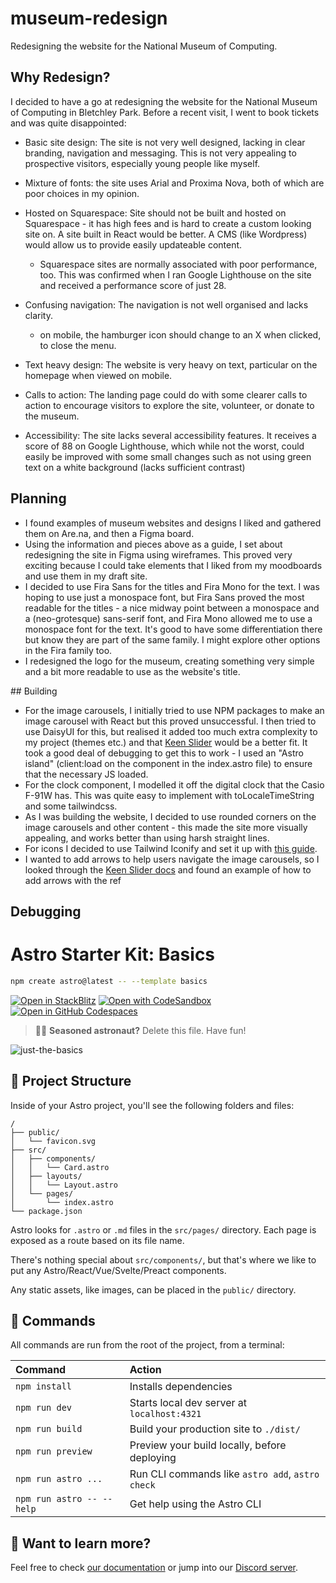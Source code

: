 # museum-redesign

Redesigning the website for the National Museum of Computing.

## Why Redesign?

I decided to have a go at redesigning the website for the National Museum of Computing in Bletchley Park. Before a recent visit, I went to book tickets and was quite disappointed:

- Basic site design: The site is not very well designed, lacking in clear branding, navigation and messaging. This is not very appealing to prospective visitors, especially young people like myself.
- Mixture of fonts: the site uses Arial and Proxima Nova, both of which are poor choices in my opinion.
- Hosted on Squarespace: Site should not be built and hosted on Squarespace - it has high fees and is hard to create a custom looking site on. A site built in React would be better. A CMS (like Wordpress) would allow us to provide easily updateable content.
  - Squarespace sites are normally associated with poor performance, too. This was confirmed when I ran Google Lighthouse on the site and received a performance score of just 28.
- Confusing navigation: The navigation is not well organised and lacks clarity.

  - on mobile, the hamburger icon should change to an X when clicked, to close the menu.

- Text heavy design: The website is very heavy on text, particular on the homepage when viewed on mobile.
- Calls to action: The landing page could do with some clearer calls to action to encourage visitors to explore the site, volunteer, or donate to the museum.
- Accessibility: The site lacks several accessibility features. It receives a score of 88 on Google Lighthouse, which while not the worst, could easily be improved with some small changes such as not using green text on a white background (lacks sufficient contrast)

## Planning

- I found examples of museum websites and designs I liked and gathered them on Are.na, and then a Figma board.
- Using the information and pieces above as a guide, I set about redesigning the site in Figma using wireframes. This proved very exciting because I could take elements that I liked from my moodboards and use them in my draft site.
- I decided to use Fira Sans for the titles and Fira Mono for the text. I was hoping to use just a monospace font, but Fira Sans proved the most readable for the titles - a nice midway point between a monospace and a (neo-grotesque) sans-serif font, and Fira Mono allowed me to use a monospace font for the text. It's good to have some differentiation there but know they are part of the same family. I might explore other options in the Fira family too.
- I redesigned the logo for the museum, creating something very simple and a bit more readable to use as the website's title.

## Building

- For the image carousels, I initially tried to use NPM packages to make an image carousel with React but this proved unsuccessful. I then tried to use DaisyUI for this, but realised it added too much extra complexity to my project (themes etc.) and that [Keen Slider](https://keen-slider.io) would be a better fit. It took a good deal of debugging to get this to work - I used an "Astro island" (client:load on the component in the index.astro file) to ensure that the necessary JS loaded.
- For the clock component, I modelled it off the digital clock that the Casio F-91W has. This was quite easy to implement with toLocaleTimeString and some tailwindcss.
- As I was building the website, I decided to use rounded corners on the image carousels and other content - this made the site more visually appealing, and works better than using harsh straight lines.
- For icons I decided to use Tailwind Iconify and set it up with [this guide](https://iconify.design/docs/usage/css/tailwind/#installation).
- I wanted to add arrows to help users navigate the image carousels, so I looked through the [Keen Slider docs](https://keen-slider.io/docs/getting-started) and found an example of how to add arrows with the ref

## Debugging

# Astro Starter Kit: Basics

```sh
npm create astro@latest -- --template basics
```

[![Open in StackBlitz](https://developer.stackblitz.com/img/open_in_stackblitz.svg)](https://stackblitz.com/github/withastro/astro/tree/latest/examples/basics)
[![Open with CodeSandbox](https://assets.codesandbox.io/github/button-edit-lime.svg)](https://codesandbox.io/p/sandbox/github/withastro/astro/tree/latest/examples/basics)
[![Open in GitHub Codespaces](https://github.com/codespaces/badge.svg)](https://codespaces.new/withastro/astro?devcontainer_path=.devcontainer/basics/devcontainer.json)

> 🧑‍🚀 **Seasoned astronaut?** Delete this file. Have fun!

![just-the-basics](https://github.com/withastro/astro/assets/2244813/a0a5533c-a856-4198-8470-2d67b1d7c554)

## 🚀 Project Structure

Inside of your Astro project, you'll see the following folders and files:

```text
/
├── public/
│   └── favicon.svg
├── src/
│   ├── components/
│   │   └── Card.astro
│   ├── layouts/
│   │   └── Layout.astro
│   └── pages/
│       └── index.astro
└── package.json
```

Astro looks for `.astro` or `.md` files in the `src/pages/` directory. Each page is exposed as a route based on its file name.

There's nothing special about `src/components/`, but that's where we like to put any Astro/React/Vue/Svelte/Preact components.

Any static assets, like images, can be placed in the `public/` directory.

## 🧞 Commands

All commands are run from the root of the project, from a terminal:

| Command                   | Action                                           |
| :------------------------ | :----------------------------------------------- |
| `npm install`             | Installs dependencies                            |
| `npm run dev`             | Starts local dev server at `localhost:4321`      |
| `npm run build`           | Build your production site to `./dist/`          |
| `npm run preview`         | Preview your build locally, before deploying     |
| `npm run astro ...`       | Run CLI commands like `astro add`, `astro check` |
| `npm run astro -- --help` | Get help using the Astro CLI                     |

## 👀 Want to learn more?

Feel free to check [our documentation](https://docs.astro.build) or jump into our [Discord server](https://astro.build/chat).
